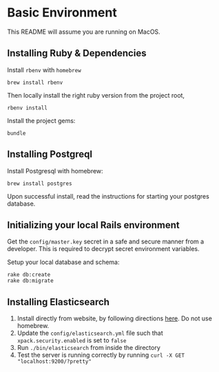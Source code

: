 # Basic Environment

This README will assume you are running on MacOS.

## Installing Ruby & Dependencies

Install `rbenv` with `homebrew`

```console
brew install rbenv
```

Then locally install the right ruby version from the project root,

```console
rbenv install
```

Install the project gems:
```console
bundle
```

## Installing Postgreql

Install Postgresql with homebrew:

```console
brew install postgres
```

Upon successful install, read the instructions for starting your postgres database.


## Initializing your local Rails environment

Get the `config/master.key` secret in a safe and secure manner from a developer.
This is required to decrypt secret environment variables.

Setup your local database and schema:

```console
rake db:create
rake db:migrate
```

## Installing Elasticsearch
1. Install directly from website, by following directions [here](https://www.elastic.co/guide/en/elasticsearch/reference/7.17/targz.html#install-macos). Do not use homebrew.
2. Update the `config/elasticsearch.yml` file such that `xpack.security.enabled` is set to `false`
3. Run `./bin/elasticsearch` from inside the directory
4. Test the server is running correctly by running `curl -X GET "localhost:9200/?pretty"`
